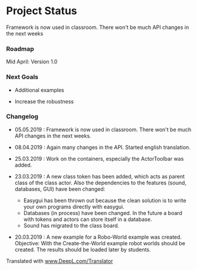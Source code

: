 Project Status
==============

Framework is now used in classroom. There won't be much API changes in the next weeks

### Roadmap


Mid April: Version 1.0

### Next Goals
  
  * Additional examples
  
  * Increase the robustness
  
  
### Changelog

  * 05.05.2019 : Framework is now used in classroom. There won't be much API changes in the next weeks.

  * 08.04.2019 : Again many changes in the API. Started english translation.

  * 25.03.2019 : Work on the containers, especially the ActorToolbar was added.

  * 23.03.2019 : A new class token has been added, which acts as parent class of the class actor.
  Also the dependencies to the features (sound, databases, GUI) have been changed:
    * Easygui has been thrown out because the clean solution is to write your own programs directly with easygui.
    * Databases (in process) have been changed. In the future a board with tokens and actors can store itself in a database.
    * Sound has migrated to the class board.

  * 20.03.2019 : A new example for a Robo-World example was created. 
  Objective: With the Create-the-World example robot worlds should be created. 
  The results should be loaded later by students.
  



Translated with www.DeepL.com/Translator